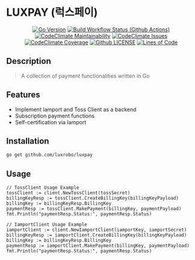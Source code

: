 # LUXPAY (럭스페이)
<div align="center">

[![Go Version](https://img.shields.io/github/go-mod/go-version/luxrobo/luxpay)](https://github.com/LUXROBO/luxpay)
[![Build Workflow Status (Github Actions)](https://img.shields.io/github/workflow/status/LUXROBO/luxpay/Go)](https://github.com/LUXROBO/luxpay/actions)
[![CodeClimate Maintainability](https://img.shields.io/codeclimate/maintainability/LUXROBO/luxpay)](https://github.com/LUXROBO/luxpay/tree/main)
[![CodeClimate Issues](https://img.shields.io/codeclimate/issues/LUXROBO/luxpay)](https://github.com/LUXROBO/luxpay/tree/main)
[![CodeClimate Coverage](https://img.shields.io/codeclimate/coverage/LUXROBO/luxpay)](https://github.com/LUXROBO/luxpay/tree/main/test)
[![Github LICENSE](https://img.shields.io/github/license/LUXROBO/luxpay)](https://github.com/LUXROBO/luxpay/blob/main/LICENSE)
[![Lines of Code](https://img.shields.io/tokei/lines/github/LUXROBO/luxpay)](https://github.com/LUXROBO/luxpay/tree/develop/src)

</div>

## Description
> A collection of payment functionalities written in Go

## Features
- Implement Iamport and Toss Client as a backend
- Subscription payment functions
- Self-certification via Iamport

## Installation
```bash
go get github.com/luxrobo/luxpay
```

## Usage
```
// TossClient Usage Example
tossClient := client.NewTossClient(tossSecret)
billingKeyResp := tossClient.CreateBillingKey(billingKeyPayload)
billingKey := billingKeyResp.BillingKey
paymentResp := tossClient.MakePayment(billingKey, paymentPayload)
fmt.Println("paymentResp.Status:", paymentResp.Status)

// IamportClient Usage Example
iamportClient := client.NewIamportClient(iamportKey, iamportSecret)
billingKeyResp := iamportClient.CreateBillingKey(billingKeyPayload)
billingKey := billingKeyResp.BillingKey
paymentResp := iamportClient.MakePayment(billingKey, paymentPayload)
fmt.Println("paymentResp.Status:", paymentResp.Status)
```
